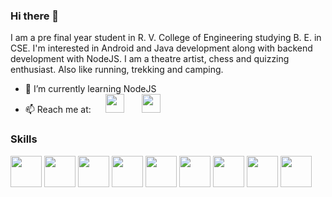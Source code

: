 ### Hi there 👋

  I am a pre final year student in R. V. College of Engineering studying B. E. in CSE. I'm interested in Android and Java development along with backend development with NodeJS. I am a theatre artist, chess and quizzing enthusiast. Also like running, trekking and camping.

- 🌱 I’m currently learning NodeJS
- 📫 Reach me at:   &nbsp;&nbsp;&nbsp;&nbsp; [<img width ="30" src="https://user-images.githubusercontent.com/59359627/186589885-f0a01581-3195-40ab-9b09-7d262cbc6143.png">](phalakshacg01@gmail.com)    &nbsp;  &nbsp;&nbsp;&nbsp;    [<img width="30" src ="https://user-images.githubusercontent.com/59359627/186590082-e3d48c5e-4309-45b1-b4d5-f9fcbf56629d.png">](https://www.linkedin.com/in/phalaksha-c-g-445a581b7/)
  
### Skills
<img width="50" src ="https://user-images.githubusercontent.com/59359627/186592176-ad9258f4-623b-47e2-8340-fe7c07f46a80.png">  <img width="50" src ="https://user-images.githubusercontent.com/59359627/186588805-dbd1f777-e224-4319-811b-714f66de5fbc.png">     <img width="50" src ="https://user-images.githubusercontent.com/59359627/186588908-cba8714f-379d-4fb5-93c6-535ce3580ac3.png">   <img width="50" src ="https://user-images.githubusercontent.com/59359627/186588998-a6f5d2ca-4686-4908-9619-fd82d454e018.png">   <img width="50" src ="https://user-images.githubusercontent.com/59359627/186589044-77a9cdb8-7dfd-41c2-a108-2c08f0dfa14a.png">   <img width="50" src ="https://user-images.githubusercontent.com/59359627/186589088-a3c43e88-6d22-49f3-be9e-926dc3f7e271.png">   <img width="50" src ="https://user-images.githubusercontent.com/59359627/186589151-32db4ef0-ceb9-4ede-abc5-1749ee226af5.png">   <img width="50" src ="https://user-images.githubusercontent.com/59359627/186589188-af21be9b-336a-4f8e-aa71-761806288844.png">   <img width="50" src ="https://user-images.githubusercontent.com/59359627/186589244-2d105de4-698d-4811-aa22-7e56ca7aff58.png">



  


